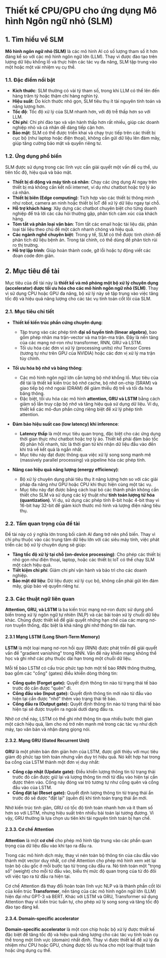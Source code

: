 # Thiết kế CPU/GPU cho ứng dụng Mô hình Ngôn ngữ nhỏ (SLM)
## 1. Tìm hiểu về SLM
**Mô hình ngôn ngữ nhỏ (SLM)** là các mô hình AI có số lượng tham số ít hơn đáng kể so với các mô hình ngôn ngữ lớn (LLM). Thay vì được đào tạo trên lượng dữ liệu khổng lồ và thực hiện các tác vụ đa năng, SLM tập trung vào một hoặc một vài nhiệm vụ cụ thể.

### 1.1. Đặc điểm nổi bật

* **Kích thước**: SLM thường có vài tỷ tham số, trong khi LLM có thể lên đến hàng trăm tỷ hoặc thậm chí hàng nghìn tỷ.
* **Hiệu suất**: Do kích thước nhỏ gọn, SLM tiêu thụ ít tài nguyên tính toán và năng lượng hơn.
* **Tốc độ**: Tốc độ xử lý của SLM nhanh hơn, với độ trễ thấp hơn so với LLM.
* **Chi phí**: Chi phí đào tạo và vận hành thấp hơn rất nhiều, giúp các doanh nghiệp nhỏ và cá nhân dễ dàng tiếp cận hơn.
* **Bảo mật**: SLM có thể được triển khai và chạy trực tiếp trên các thiết bị cục bộ (như laptop hoặc điện thoại), không cần gửi dữ liệu lên đám mây, giúp tăng cường bảo mật và quyền riêng tư.

### 1.2. Ứng dụng phổ biến

SLM được sử dụng trong các lĩnh vực cần giải quyết một vấn đề cụ thể, ưu tiên tốc độ, hiệu quả và bảo mật.

* **Thiết bị di động và máy tính cá nhân**: Chạy các ứng dụng AI ngay trên thiết bị mà không cần kết nối internet, ví dụ như chatbot hoặc trợ lý ảo cá nhân.
* **Thiết bị biên (Edge computing)**: Tích hợp vào các thiết bị thông minh như robot, camera an ninh hoặc thiết bị IoT để xử lý dữ liệu ngay tại chỗ.
* **Hỗ trợ khách hàng**: Xây dựng các chatbot chuyên biệt cho từng doanh nghiệp để trả lời các câu hỏi thường gặp, phân tích cảm xúc của khách hàng.
* **Tóm tắt và phân loại văn bản**: Tóm tắt các email hoặc tài liệu dài, phân loại tài liệu theo chủ đề một cách nhanh chóng và hiệu quả.
* **Các ngành nghề chuyên biệt**: Trong y tế, SLM có thể được tinh chỉnh để phân tích dữ liệu bệnh án. Trong tài chính, có thể dùng để phân tích rủi ro thị trường.
* **Hỗ trợ lập trình**: Giúp hoàn thành code, gỡ lỗi hoặc tự động viết các đoạn code đơn giản.

## 2. Mục tiêu đề tài
Mục tiêu của đề tài này là **thiết kế và mô phỏng một bộ xử lý chuyên dụng (accelerator) được tối ưu hóa cho các mô hình ngôn ngữ nhỏ (SLM)**. Thay vì sử dụng CPU hoặc GPU đa năng, bộ xử lý này sẽ tập trung vào việc tăng tốc độ và hiệu quả năng lượng cho các tác vụ tính toán cốt lõi của SLM.

### 2.1. Mục tiêu chi tiết

* **Thiết kế kiến trúc phần cứng chuyên dụng**:
    * Tập trung vào các phép tính **đại số tuyến tính (linear algebra)**, bao gồm phép nhân ma trận-vector và ma trận-ma trận. Đây là nền tảng của các mạng nơ-ron như transformer, RNN, GRU và LSTM.
    * Tối ưu hóa các đơn vị xử lý (processing units) như Tensor Cores (tương tự như trên GPU của NVIDIA) hoặc các đơn vị xử lý ma trận tùy chỉnh.

* **Tối ưu hóa bộ nhớ và băng thông**:
    * Các mô hình ngôn ngữ lớn cần lượng bộ nhớ khổng lồ. Mục tiêu của đề tài là thiết kế kiến trúc bộ nhớ cache, bộ nhớ on-chip (SRAM) và giao tiếp bộ nhớ ngoài (DRAM) để giảm thiểu độ trễ và tối đa hóa băng thông.
    * Đặc biệt, tối ưu hóa các mô hình **attention, GRU và LSTM** bằng cách giảm số lần truy cập bộ nhớ và tăng hiệu quả sử dụng dữ liệu. Ví dụ, thiết kế các mô-đun phần cứng riêng biệt để xử lý phép tính attention.

* **Đảm bảo hiệu suất cao (low latency) khi inference**:
    * **Latency thấp** là một mục tiêu quan trọng, đặc biệt cho các ứng dụng thời gian thực như chatbot hoặc trợ lý ảo. Thiết kế phải đảm bảo tốc độ phản hồi nhanh, tức là thời gian từ khi nhận dữ liệu đầu vào đến khi trả về kết quả là ngắn nhất.
    * Mục tiêu này đạt được thông qua việc xử lý song song mạnh mẽ (massively parallel processing) và pipeline hóa các phép tính.

* **Nâng cao hiệu quả năng lượng (energy efficiency)**:
    * Bộ xử lý chuyên dụng phải tiêu thụ ít năng lượng hơn so với các giải pháp đa năng như GPU hoặc CPU khi thực hiện cùng một tác vụ.
    * Mục tiêu này đạt được bằng cách loại bỏ các thành phần không cần thiết cho SLM và sử dụng các kỹ thuật như **tính toán lượng tử hóa (quantization)**. Ví dụ, sử dụng các phép tính 8-bit hoặc 4-bit thay vì 16-bit hay 32-bit để giảm kích thước mô hình và lượng điện năng tiêu thụ.

### 2.2. Tầm quan trọng của đề tài

Đề tài này có ý nghĩa lớn trong bối cảnh AI đang trở nên phổ biến. Thay vì chỉ phụ thuộc vào các trung tâm dữ liệu lớn với các siêu máy tính, việc phát triển các bộ xử lý chuyên dụng sẽ giúp:

* **Tăng tốc độ xử lý tại chỗ (on-device processing)**: Cho phép các thiết bị nhỏ gọn như điện thoại, laptop, hoặc các thiết bị IoT có thể chạy SLM một cách hiệu quả.
* **Tiết kiệm chi phí**: Giảm chi phí vận hành và bảo trì cho các doanh nghiệp.
* **Bảo mật dữ liệu**: Dữ liệu được xử lý cục bộ, không cần phải gửi lên đám mây, giúp bảo vệ quyền riêng tư.

### 2.3. Các thuật ngữ liên quan
**Attention, GRU, và LSTM** là ba kiến trúc mạng nơ-ron được sử dụng phổ biến trong xử lý ngôn ngữ tự nhiên (NLP) và các bài toán xử lý chuỗi dữ liệu khác. Chúng được thiết kế để giải quyết những hạn chế của các mạng nơ-ron truyền thống, đặc biệt là khả năng ghi nhớ thông tin dài hạn.

#### 2.3.1 Mạng LSTM (Long Short-Term Memory)

**LSTM** là một loại mạng nơ-ron hồi quy (RNN) được phát triển để giải quyết vấn đề "gradient vanishing" trong RNN. Vấn đề này khiến mạng không thể học và ghi nhớ các phụ thuộc dài hạn trong một chuỗi dữ liệu.

Mỗi tế bào LSTM có cấu trúc phức tạp hơn một tế bào RNN thông thường, bao gồm các "cổng" (gates) điều khiển dòng thông tin:

* **Cổng quên (Forget gate):** Quyết định thông tin nào từ trạng thái tế bào trước đó cần được "quên" đi.
* **Cổng đầu vào (Input gate):** Quyết định thông tin mới nào từ đầu vào hiện tại cần được "nhớ" thêm vào trạng thái tế bào.
* **Cổng đầu ra (Output gate):** Quyết định thông tin nào từ trạng thái tế bào hiện tại sẽ được truyền ra ngoài dưới dạng đầu ra.

Nhờ cơ chế này, LSTM có thể ghi nhớ thông tin qua nhiều bước thời gian một cách hiệu quả, làm cho nó trở nên mạnh mẽ trong các tác vụ như dịch máy, tạo văn bản và nhận dạng giọng nói.


#### 2.3.2. Mạng GRU (Gated Recurrent Unit)

**GRU** là một phiên bản đơn giản hơn của LSTM, được giới thiệu với mục tiêu giảm độ phức tạp tính toán nhưng vẫn duy trì hiệu quả. Nó kết hợp hai trong ba cổng của LSTM thành một đơn vị duy nhất:

* **Cổng cập nhật (Update gate):** Điều khiển lượng thông tin từ trạng thái trước đó cần được giữ lại và lượng thông tin mới từ đầu vào hiện tại cần được thêm vào. Cổng này đóng vai trò tương tự như cổng quên và cổng đầu vào của LSTM.
* **Cổng đặt lại (Reset gate):** Quyết định lượng thông tin từ trạng thái ẩn trước đó sẽ được "đặt lại" (quên đi) khi tính toán trạng thái ẩn mới.

Nhờ kiến trúc tinh giản, GRU có tốc độ tính toán nhanh hơn và ít tham số hơn so với LSTM, nhưng hiệu suất trên nhiều bài toán lại tương đương. Vì vậy, GRU thường là lựa chọn ưu tiên khi tài nguyên tính toán bị hạn chế.

#### 2.3.3. Cơ chế Attention

**Attention** là một **cơ chế** cho phép mô hình tập trung vào các phần quan trọng của dữ liệu đầu vào khi tạo ra đầu ra. 

Trong các mô hình dịch máy, thay vì nén toàn bộ thông tin của câu đầu vào thành một vector duy nhất, cơ chế Attention cho phép mô hình xem xét lại toàn bộ câu gốc ở mỗi bước tạo từ trong câu đầu ra. Nó tính toán một "trọng số" (weight) cho mỗi từ đầu vào, biểu thị mức độ quan trọng của từ đó đối với việc tạo ra từ đầu ra hiện tại.


Cơ chế Attention đã thay đổi hoàn toàn lĩnh vực NLP và là thành phần cốt lõi của kiến trúc **Transformer**, nền tảng của các mô hình ngôn ngữ lớn (LLM) hiện đại như GPT-3 và BERT. Khác với LSTM và GRU, Transformer sử dụng Attention thay vì kiến trúc tuần tự, cho phép xử lý song song và tăng tốc độ đào tạo đáng kể.

#### 2.3.4. Domain-specific accelerator
**Domain-specific accelerator** là một con chip hoặc bộ xử lý được thiết kế đặc biệt để tăng tốc độ và hiệu quả năng lượng cho các tác vụ tính toán cụ thể trong một lĩnh vực (domain) nhất định. Thay vì được thiết kế để xử lý đa nhiệm như CPU hoặc GPU, chúng được tối ưu hóa cho một loại thuật toán hoặc ứng dụng cụ thể.

